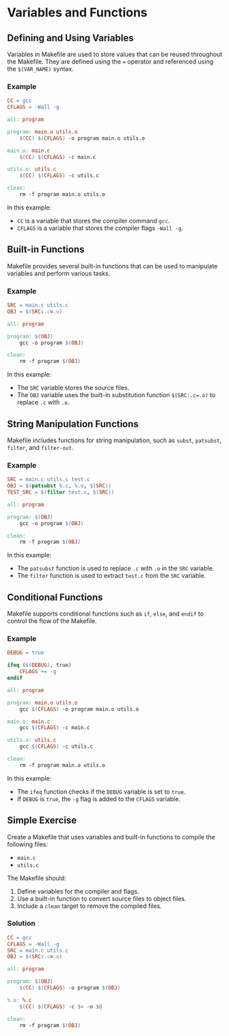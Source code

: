 # Variables and Functions

## Defining and Using Variables
Variables in Makefile are used to store values that can be reused throughout the Makefile. They are defined using the `=` operator and referenced using the `$(VAR_NAME)` syntax.

### Example
```makefile
CC = gcc
CFLAGS = -Wall -g

all: program

program: main.o utils.o
    $(CC) $(CFLAGS) -o program main.o utils.o

main.o: main.c
    $(CC) $(CFLAGS) -c main.c

utils.o: utils.c
    $(CC) $(CFLAGS) -c utils.c

clean:
    rm -f program main.o utils.o
```

In this example:
- `CC` is a variable that stores the compiler command `gcc`.
- `CFLAGS` is a variable that stores the compiler flags `-Wall -g`.

## Built-in Functions
Makefile provides several built-in functions that can be used to manipulate variables and perform various tasks.

### Example
```makefile
SRC = main.c utils.c
OBJ = $(SRC:.c=.o)

all: program

program: $(OBJ)
    gcc -o program $(OBJ)

clean:
    rm -f program $(OBJ)
```

In this example:
- The `SRC` variable stores the source files.
- The `OBJ` variable uses the built-in substitution function `$(SRC:.c=.o)` to replace `.c` with `.o`.

## String Manipulation Functions
Makefile includes functions for string manipulation, such as `subst`, `patsubst`, `filter`, and `filter-out`.

### Example
```makefile
SRC = main.c utils.c test.c
OBJ = $(patsubst %.c, %.o, $(SRC))
TEST_SRC = $(filter test.c, $(SRC))

all: program

program: $(OBJ)
    gcc -o program $(OBJ)

clean:
    rm -f program $(OBJ)
```

In this example:
- The `patsubst` function is used to replace `.c` with `.o` in the `SRC` variable.
- The `filter` function is used to extract `test.c` from the `SRC` variable.

## Conditional Functions
Makefile supports conditional functions such as `if`, `else`, and `endif` to control the flow of the Makefile.

### Example
```makefile
DEBUG = true

ifeq ($(DEBUG), true)
    CFLAGS += -g
endif

all: program

program: main.o utils.o
    gcc $(CFLAGS) -o program main.o utils.o

main.o: main.c
    gcc $(CFLAGS) -c main.c

utils.o: utils.c
    gcc $(CFLAGS) -c utils.c

clean:
    rm -f program main.o utils.o
```

In this example:
- The `ifeq` function checks if the `DEBUG` variable is set to `true`.
- If `DEBUG` is `true`, the `-g` flag is added to the `CFLAGS` variable.

## Simple Exercise
Create a Makefile that uses variables and built-in functions to compile the following files:
- `main.c`
- `utils.c`

The Makefile should:
1. Define variables for the compiler and flags.
2. Use a built-in function to convert source files to object files.
3. Include a `clean` target to remove the compiled files.

### Solution
```makefile
CC = gcc
CFLAGS = -Wall -g
SRC = main.c utils.c
OBJ = $(SRC:.c=.o)

all: program

program: $(OBJ)
    $(CC) $(CFLAGS) -o program $(OBJ)

%.o: %.c
    $(CC) $(CFLAGS) -c $< -o $@

clean:
    rm -f program $(OBJ)
```
